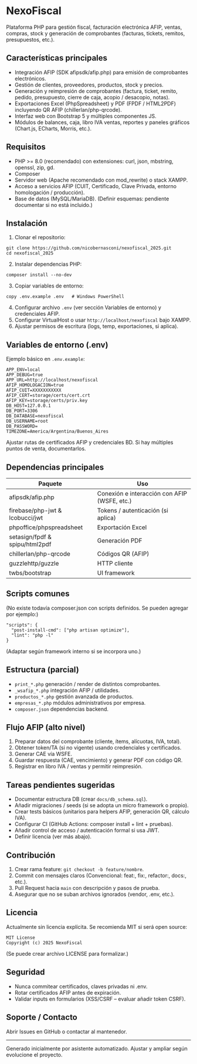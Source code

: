 # NexoFiscal

Plataforma PHP para gestión fiscal, facturación electrónica AFIP, ventas, compras, stock y generación de comprobantes (facturas, tickets, remitos, presupuestos, etc.).

## Características principales
- Integración AFIP (SDK afipsdk/afip.php) para emisión de comprobantes electrónicos.
- Gestión de clientes, proveedores, productos, stock y precios.
- Generación y reimpresión de comprobantes (factura, ticket, remito, pedido, presupuesto, cierre de caja, acopio / desacopio, notas).
- Exportaciones Excel (PhpSpreadsheet) y PDF (FPDF / HTML2PDF) incluyendo QR AFIP (chillerlan/php-qrcode).
- Interfaz web con Bootstrap 5 y múltiples componentes JS.
- Módulos de balances, caja, libro IVA ventas, reportes y paneles gráficos (Chart.js, ECharts, Morris, etc.).

## Requisitos
- PHP >= 8.0 (recomendado) con extensiones: curl, json, mbstring, openssl, zip, gd.
- Composer
- Servidor web (Apache recomendado con mod_rewrite) o stack XAMPP.
- Acceso a servicios AFIP (CUIT, Certificado, Clave Privada, entorno homologación / producción).
- Base de datos (MySQL/MariaDB). (Definir esquemas: pendiente documentar si no está incluido.)

## Instalación
1. Clonar el repositorio:
```
git clone https://github.com/nicobernasconi/nexofiscal_2025.git
cd nexofiscal_2025
```
2. Instalar dependencias PHP:
```
composer install --no-dev
```
3. Copiar variables de entorno:
```
copy .env.example .env   # Windows PowerShell
```
4. Configurar archivo `.env` (ver sección Variables de entorno) y credenciales AFIP.
5. Configurar VirtualHost o usar `http://localhost/nexofiscal` bajo XAMPP.
6. Ajustar permisos de escritura (logs, temp, exportaciones, si aplica).

## Variables de entorno (.env)
Ejemplo básico en `.env.example`:
```
APP_ENV=local
APP_DEBUG=true
APP_URL=http://localhost/nexofiscal
AFIP_HOMOLOGACION=true
AFIP_CUIT=XXXXXXXXXXX
AFIP_CERT=storage/certs/cert.crt
AFIP_KEY=storage/certs/priv.key
DB_HOST=127.0.0.1
DB_PORT=3306
DB_DATABASE=nexofiscal
DB_USERNAME=root
DB_PASSWORD=
TIMEZONE=America/Argentina/Buenos_Aires
```
Ajustar rutas de certificados AFIP y credenciales BD. Si hay múltiples puntos de venta, documentarlos.

## Dependencias principales
| Paquete | Uso |
|---------|-----|
| afipsdk/afip.php | Conexión e interacción con AFIP (WSFE, etc.) |
| firebase/php-jwt & lcobucci/jwt | Tokens / autenticación (si aplica) |
| phpoffice/phpspreadsheet | Exportación Excel |
| setasign/fpdf & spipu/html2pdf | Generación PDF |
| chillerlan/php-qrcode | Códigos QR (AFIP) |
| guzzlehttp/guzzle | HTTP cliente |
| twbs/bootstrap | UI framework |

## Scripts comunes
(No existe todavía composer.json con scripts definidos. Se pueden agregar por ejemplo:)
```
"scripts": {
  "post-install-cmd": ["php artisan optimize"],
  "lint": "php -l"    
}
```
(Adaptar según framework interno si se incorpora uno.)

## Estructura (parcial)
- `print_*.php` generación / render de distintos comprobantes.
- `_wsafip_*.php` integración AFIP / utilidades.
- `productos_*.php` gestión avanzada de productos.
- `empresas_*.php` módulos administrativos por empresa.
- `composer.json` dependencias backend.

## Flujo AFIP (alto nivel)
1. Preparar datos del comprobante (cliente, ítems, alícuotas, IVA, total). 
2. Obtener token/TA (si no vigente) usando credenciales y certificados.
3. Generar CAE vía WSFE.
4. Guardar respuesta (CAE, vencimiento) y generar PDF con código QR.
5. Registrar en libro IVA / ventas y permitir reimpresión.

## Tareas pendientes sugeridas
- Documentar estructura DB (crear `docs/db_schema.sql`).
- Añadir migraciones / seeds (si se adopta un micro framework o propio).
- Crear tests básicos (unitarios para helpers AFIP, generación QR, cálculo IVA).
- Configurar CI (GitHub Actions: composer install + lint + pruebas).
- Añadir control de acceso / autenticación formal si usa JWT.
- Definir licencia (ver más abajo).

## Contribución
1. Crear rama feature: `git checkout -b feature/nombre`.
2. Commit con mensajes claros (Convencional: feat:, fix:, refactor:, docs:, etc.).
3. Pull Request hacia `main` con descripción y pasos de prueba.
4. Asegurar que no se suban archivos ignorados (vendor, .env, etc.).

## Licencia
Actualmente sin licencia explícita. Se recomienda MIT si será open source:
```
MIT License
Copyright (c) 2025 NexoFiscal
```
(Se puede crear archivo LICENSE para formalizar.)

## Seguridad
- Nunca commitear certificados, claves privadas ni .env.
- Rotar certificados AFIP antes de expiración.
- Validar inputs en formularios (XSS/CSRF – evaluar añadir token CSRF).

## Soporte / Contacto
Abrir Issues en GitHub o contactar al mantenedor.

---
Generado inicialmente por asistente automatizado. Ajustar y ampliar según evolucione el proyecto.
